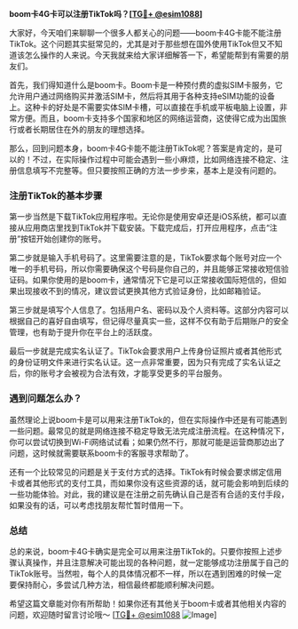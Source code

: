 **boom卡4G卡可以注册TikTok吗？[[TG💪+ @esim1088](https://t.me/s/esim1088)]**

大家好，今天咱们来聊聊一个很多人都关心的问题——boom卡4G卡能不能注册TikTok。这个问题其实挺常见的，尤其是对于那些想在国外使用TikTok但又不知道该怎么操作的人来说。今天我就来给大家详细解答一下，希望能帮到有需要的朋友们。

首先，我们得知道什么是boom卡。Boom卡是一种预付费的虚拟SIM卡服务，它允许用户通过网络购买并激活SIM卡，然后将其用于各种支持eSIM功能的设备上。这种卡的好处是不需要实体SIM卡槽，可以直接在手机或平板电脑上设置，非常方便。而且，boom卡支持多个国家和地区的网络运营商，这使得它成为出国旅行或者长期居住在外的朋友的理想选择。

那么，回到问题本身，boom卡4G卡能不能注册TikTok呢？答案是肯定的，是可以的！不过，在实际操作过程中可能会遇到一些小麻烦，比如网络连接不稳定、注册信息填写不完整等。但只要按照正确的方法一步步来，基本上是没有问题的。

### 注册TikTok的基本步骤

第一步当然是下载TikTok应用程序啦。无论你是使用安卓还是iOS系统，都可以直接从应用商店里找到TikTok并下载安装。下载完成后，打开应用程序，点击“注册”按钮开始创建你的账号。

第二步就是输入手机号码了。这里需要注意的是，TikTok要求每个账号对应一个唯一的手机号码，所以你需要确保这个号码是你自己的，并且能够正常接收短信验证码。如果你使用的是boom卡，通常情况下它是可以正常接收国际短信的，但如果出现接收不到的情况，建议尝试更换其他方式验证身份，比如邮箱验证。

第三步就是填写个人信息了。包括用户名、密码以及个人资料等。这部分内容可以根据自己的喜好自由填写，但记得尽量真实一些，这样不仅有助于后期账户的安全管理，也有助于提升你在平台上的活跃度。

最后一步就是完成实名认证了。TikTok会要求用户上传身份证照片或者其他形式的身份证明文件来进行实名认证。这一点非常重要，因为只有完成了实名认证之后，你的账号才会被视为合法有效，才能享受更多的平台服务。

### 遇到问题怎么办？

虽然理论上说boom卡是可以用来注册TikTok的，但在实际操作中还是有可能遇到一些问题。最常见的就是网络连接不稳定导致无法完成注册流程。在这种情况下，你可以尝试切换到Wi-Fi网络试试看；如果仍然不行，那就可能是运营商那边出了问题，这时候就需要联系boom卡的客服寻求帮助了。

还有一个比较常见的问题是关于支付方式的选择。TikTok有时候会要求绑定信用卡或者其他形式的支付工具，而如果你没有这些资源的话，就可能会影响到后续的一些功能体验。对此，我的建议是在注册之前先确认自己是否有合适的支付手段，如果没有的话，可以考虑找朋友帮忙暂时借用一下。

### 总结

总的来说，boom卡4G卡确实是完全可以用来注册TikTok的。只要你按照上述步骤认真操作，并且注意解决可能出现的各种问题，就一定能够成功注册属于自己的TikTok账号。当然啦，每个人的具体情况都不一样，所以在遇到困难的时候一定要保持耐心，多尝试几种方法，相信最终都能顺利解决问题。

希望这篇文章能对你有所帮助！如果你还有其他关于boom卡或者其他相关内容的问题，欢迎随时留言讨论哦～ [[TG💪+ @esim1088](https://t.me/s/esim1088) ![Image](https://i.postimg.cc/4NQfJmqS/Snipaste-2025-05-13-00-14-12.png)]
